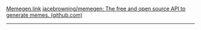 [Memegen.link](https://memegen.link/)
[jacebrowning/memegen: The free and open source API to generate memes. (github.com)](https://github.com/jacebrowning/memegen)
___
